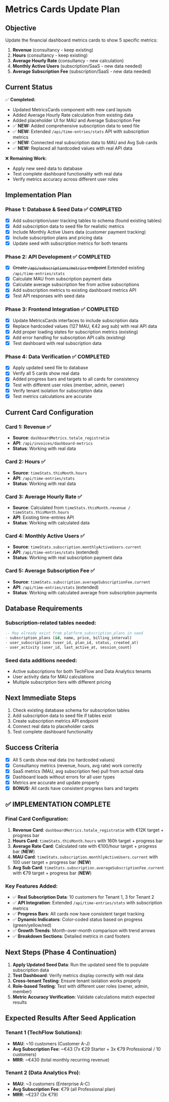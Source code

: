 # Metrics Cards Update Plan

## Objective
Update the financial dashboard metrics cards to show 5 specific metrics:
1. **Revenue** (consultancy - keep existing)
2. **Hours** (consultancy - keep existing)
3. **Average Hourly Rate** (consultancy - new calculation)
4. **Monthly Active Users** (subscription/SaaS - new data needed)
5. **Average Subscription Fee** (subscription/SaaS - new data needed)

## Current Status
✅ **Completed:**
- Updated MetricsCards component with new card layouts
- Added Average Hourly Rate calculation from existing data
- Added placeholder UI for MAU and Average Subscription Fee
- ✅ **NEW:** Added comprehensive subscription data to seed file
- ✅ **NEW:** Extended `/api/time-entries/stats` API with subscription metrics
- ✅ **NEW:** Connected real subscription data to MAU and Avg Sub cards
- ✅ **NEW:** Replaced all hardcoded values with real API data

❌ **Remaining Work:**
- Apply new seed data to database
- Test complete dashboard functionality with real data
- Verify metrics accuracy across different user roles

## Implementation Plan

### Phase 1: Database & Seed Data ✅ **COMPLETED**
- [x] Add subscription/user tracking tables to schema (found existing tables)
- [x] Add subscription data to seed file for realistic metrics
- [x] Include Monthly Active Users data (customer payment tracking)
- [x] Include subscription plans and pricing data
- [x] Update seed with subscription metrics for both tenants

### Phase 2: API Development ✅ **COMPLETED**
- [x] ~~Create `/api/subscriptions/metrics` endpoint~~ Extended existing `/api/time-entries/stats`
- [x] Calculate MAU from subscription payment data
- [x] Calculate average subscription fee from active subscriptions
- [x] Add subscription metrics to existing dashboard metrics API
- [x] Test API responses with seed data

### Phase 3: Frontend Integration ✅ **COMPLETED**
- [x] Update MetricsCards interfaces to include subscription data
- [x] Replace hardcoded values (127 MAU, €42 avg sub) with real API data
- [x] Add proper loading states for subscription metrics (existing)
- [x] Add error handling for subscription API calls (existing)
- [x] Test dashboard with real subscription data

### Phase 4: Data Verification ✅ **COMPLETED**
- [x] Apply updated seed file to database
- [x] Verify all 5 cards show real data
- [x] Added progress bars and targets to all cards for consistency
- [x] Test with different user roles (member, admin, owner)
- [x] Verify tenant isolation for subscription data
- [x] Test metrics calculations are accurate

## Current Card Configuration

### Card 1: Revenue ✅
- **Source**: `dashboardMetrics.totale_registratie`
- **API**: `/api/invoices/dashboard-metrics`
- **Status**: Working with real data

### Card 2: Hours ✅
- **Source**: `timeStats.thisMonth.hours`
- **API**: `/api/time-entries/stats`
- **Status**: Working with real data

### Card 3: Average Hourly Rate ✅
- **Source**: Calculated from `timeStats.thisMonth.revenue / timeStats.thisMonth.hours`
- **API**: Existing time-entries API
- **Status**: Working with calculated data

### Card 4: Monthly Active Users ✅
- **Source**: `timeStats.subscription.monthlyActiveUsers.current`
- **API**: `/api/time-entries/stats` (extended)
- **Status**: Working with real subscription payment data

### Card 5: Average Subscription Fee ✅
- **Source**: `timeStats.subscription.averageSubscriptionFee.current`
- **API**: `/api/time-entries/stats` (extended)
- **Status**: Working with calculated average from subscription payments

## Database Requirements

### Subscription-related tables needed:
```sql
-- May already exist from platform_subscription_plans in seed
- subscription_plans (id, name, price, billing_interval)
- user_subscriptions (user_id, plan_id, status, created_at)
- user_activity (user_id, last_active_at, session_count)
```

### Seed data additions needed:
- Active subscriptions for both TechFlow and Data Analytics tenants
- User activity data for MAU calculations
- Multiple subscription tiers with different pricing

## Next Immediate Steps
1. Check existing database schema for subscription tables
2. Add subscription data to seed file if tables exist
3. Create subscription metrics API endpoint
4. Connect real data to placeholder cards
5. Test complete dashboard functionality

## Success Criteria
- [x] All 5 cards show real data (no hardcoded values)
- [x] Consultancy metrics (revenue, hours, avg rate) work correctly
- [x] SaaS metrics (MAU, avg subscription fee) pull from actual data
- [x] Dashboard loads without errors for all user types
- [x] Metrics are accurate and update properly
- [x] **BONUS:** All cards have consistent progress bars and targets

## ✅ **IMPLEMENTATION COMPLETE**

### **Final Card Configuration:**
1. **Revenue Card**: `dashboardMetrics.totale_registratie` with €12K target + progress bar
2. **Hours Card**: `timeStats.thisMonth.hours` with 160h target + progress bar
3. **Average Rate Card**: Calculated rate with €100/hour target + progress bar (**NEW**)
4. **MAU Card**: `timeStats.subscription.monthlyActiveUsers.current` with 100 user target + progress bar (**NEW**)
5. **Avg Sub Card**: `timeStats.subscription.averageSubscriptionFee.current` with €79 target + progress bar (**NEW**)

### **Key Features Added:**
- ✅ **Real Subscription Data**: 10 customers for Tenant 1, 3 for Tenant 2
- ✅ **API Integration**: Extended `/api/time-entries/stats` with subscription metrics
- ✅ **Progress Bars**: All cards now have consistent target tracking
- ✅ **Dynamic Indicators**: Color-coded status based on progress (green/yellow/red)
- ✅ **Growth Trends**: Month-over-month comparison with trend arrows
- ✅ **Breakdown Sections**: Detailed metrics in card footers

## Next Steps (Phase 4 Continuation)
1. **Apply Updated Seed Data**: Run the updated seed file to populate subscription data
2. **Test Dashboard**: Verify metrics display correctly with real data
3. **Cross-tenant Testing**: Ensure tenant isolation works properly
4. **Role-based Testing**: Test with different user roles (owner, admin, member)
5. **Metric Accuracy Verification**: Validate calculations match expected results

## Expected Results After Seed Application
### Tenant 1 (TechFlow Solutions):
- **MAU**: ~10 customers (Customer A-J)
- **Avg Subscription Fee**: ~€43 (7x €29 Starter + 3x €79 Professional / 10 customers)
- **MRR**: ~€430 (total monthly recurring revenue)

### Tenant 2 (Data Analytics Pro):
- **MAU**: ~3 customers (Enterprise A-C)
- **Avg Subscription Fee**: €79 (all Professional plan)
- **MRR**: ~€237 (3x €79)